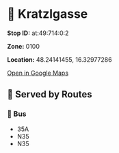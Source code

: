 # 🚉 Kratzlgasse


**Stop ID:** at:49:714:0:2

**Zone:** 0100

**Location:** 48.24141455, 16.32977286

[Open in Google Maps](https://www.google.com/maps?q=48.24141455,16.32977286)

## 🚆 Served by Routes

### 🚌 Bus
- 35A
- N35
- N35